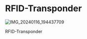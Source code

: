 # RFID-Transponder

![IMG_20240116_194437709](https://github.com/user-attachments/assets/b20db4b7-7c62-4658-ac37-d2e379cdeea6)

RFID-Transponder
